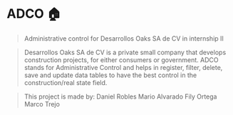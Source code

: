 # ADCO 🏠
>Administrative control for Desarrollos Oaks SA de CV in internship II

>Desarrollos Oaks SA de CV is a private small company that develops construction projects, for either consumers or government.
>ADCO stands for Administrative Control and helps in register, filter, delete, save and update data tables to have the best control in the construction/real state field.

>This project is made by:
	Daniel Robles
	Mario Alvarado
	Fily Ortega
	Marco Trejo